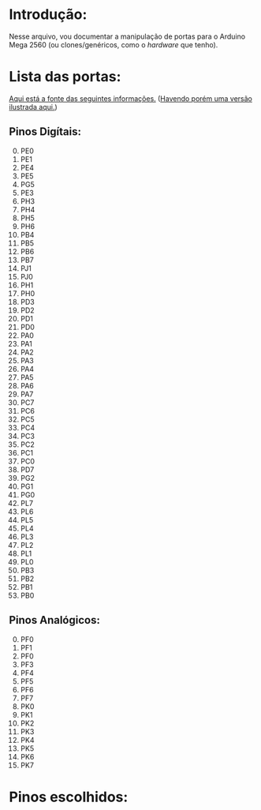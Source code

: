 # Introdução:
Nesse arquivo, vou documentar a manipulação de portas para o Arduino Mega 2560 (ou clones/genéricos, como o *hardware* que tenho).
# Lista das portas:
[Aqui está a fonte das seguintes informações.](https://docs.arduino.cc/hacking/hardware/PinMapping2560) ([Havendo porém uma versão ilustrada aqui.](https://web.archive.org/web/20171005020517/http://www.pighixxx.com/test/portfolio-items/mega/))
## Pinos Digítais:
0. PE0
1. PE1
2. PE4
3. PE5
4. PG5
5. PE3
6. PH3
7. PH4
8. PH5
9. PH6
10. PB4
11. PB5
12. PB6
13. PB7
14. PJ1
15. PJ0
16. PH1
17. PH0
18. PD3
19. PD2
20. PD1
21. PD0
22. PA0
23. PA1
24. PA2
25. PA3
26. PA4
27. PA5
28. PA6
29. PA7
30. PC7
31. PC6
32. PC5
33. PC4
34. PC3
35. PC2
36. PC1
37. PC0
38. PD7
39. PG2
40. PG1
41. PG0
42. PL7
43. PL6
44. PL5
45. PL4
46. PL3
47. PL2
48. PL1
49. PL0
50. PB3
51. PB2
52. PB1
53. PB0
## Pinos Analógicos:
0. PF0
1. PF1
2. PF0
3. PF3
4. PF4
5. PF5
6. PF6
7. PF7
8. PK0
9. PK1
10. PK2
11. PK3
12. PK4
13. PK5
14. PK6
15. PK7
# Pinos escolhidos:
